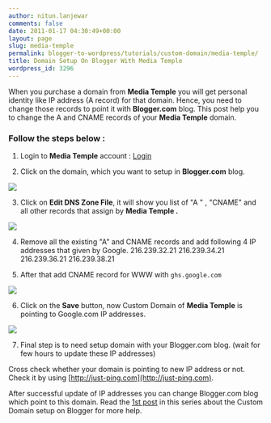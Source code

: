 ```yaml
---
author: nitun.lanjewar
comments: false
date: 2011-01-17 04:30:49+00:00
layout: page
slug: media-temple
permalink: blogger-to-wordpress/tutorials/custom-domain/media-temple/
title: Domain Setup On Blogger With Media Temple
wordpress_id: 3296
---
```


When you purchase a domain from **Media Temple** you will get personal identity like IP address (A record) for that domain. Hence,  you need to change those records to point it with **Blogger.com** blog. This post help you to change the A and CNAME records of your **Media Temple** domain.


### Follow the steps below :






  1. Login to **Media Temple** account : [Login](http://mediatemple.net/)


  2. Click on the domain, which you want to setup in **Blogger.com** blog.

[![](https://rtcamp.com/wp-content/uploads/2011/01/b2w-mediatemple-1.jpg)](https://rtcamp.com/wp-content/uploads/2011/01/b2w-mediatemple-1.jpg)

  3. Click on **Edit DNS Zone File**, it will show you list of "A " , "CNAME" and all other records that assign by **Media Temple .**

[![](https://rtcamp.com/wp-content/uploads/2011/01/b2w-mediatemple-4.jpg)](https://rtcamp.com/wp-content/uploads/2011/01/b2w-mediatemple-4.jpg)

  4. Remove all the existing "A" and CNAME records and add following 4 IP addresses that given by Google.
216.239.32.21
216.239.34.21
216.239.36.21
216.239.38.21


  5. After that add CNAME record for WWW with `ghs.google.com`

[![](https://rtcamp.com/wp-content/uploads/2011/01/b2w-mediatemple-2-600x232.jpg)](https://rtcamp.com/wp-content/uploads/2011/01/b2w-mediatemple-2.jpg)

  6. Click on the **Save** button, now Custom Domain of **Media Temple** is pointing to Google.com IP addresses.

[![](https://rtcamp.com/wp-content/uploads/2011/01/b2w-mediatemple-3.jpg)](https://rtcamp.com/wp-content/uploads/2011/01/b2w-mediatemple-3.jpg)

  7. Final step is to need setup domain with your Blogger.com blog. (wait for few hours to update these IP addresses)


Cross check whether your domain is pointing to new IP address or not. Check it by using [http://just-ping.com](http://just-ping.com).

After successful update of IP addresses you can change Blogger.com blog which point to this domain. Read the [1st post](http://bloggertowp.org/how-to-setup-a-custom-domain-with-blogger/) in this series about the Custom Domain setup on Blogger for more help.
